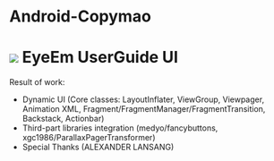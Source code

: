 Android-Copymao
===============
![](http://media.giphy.com/media/lBD50rKnTBvxu/giphy.gif)
EyeEm UserGuide UI
====
Result of work:
* Dynamic UI (Core classes: LayoutInflater, ViewGroup, Viewpager, Animation XML, Fragment/FragmentManager/FragmentTransition, Backstack, Actionbar)
* Third-part libraries integration (medyo/fancybuttons, xgc1986/ParallaxPagerTransformer)
* Special Thanks (ALEXANDER LANSANG)
